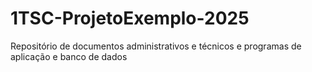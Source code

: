# 1TSC-ProjetoExemplo-2025
Repositório de documentos administrativos e técnicos e programas de aplicação e banco de dados
